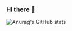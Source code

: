 ### Hi there 👋

![Anurag's GitHub stats](https://github-readme-stats.vercel.app/api?username=bumandpunk&show_icons=true&theme=radical)

